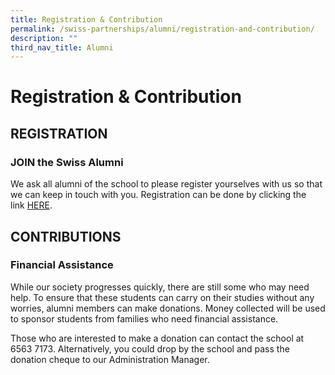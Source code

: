 ```yaml
---
title: Registration & Contribution
permalink: /swiss-partnerships/alumni/registration-and-contribution/
description: ""
third_nav_title: Alumni
---
```

# Registration & Contribution

## REGISTRATION

### JOIN the Swiss Alumni

We ask all alumni of the school to please register yourselves with us so that we can keep in touch with you. Registration can be done by clicking the link <a href="https://docs.google.com/a/moe.edu.sg/forms/d/1GgtAdvuZpqzeU2-YiZHkznWwx5IFNwZYlRFSmQAWGWk/viewform" target="_blank">HERE</a>.

## CONTRIBUTIONS

### Financial Assistance

While our society progresses quickly, there are still some who may need help. To ensure that these students can carry on their studies without any worries, alumni members can make donations. Money collected will be used to sponsor students from families who need financial assistance.

Those who are interested to make a donation can contact the school at 6563 7173. Alternatively, you could drop by the school and pass the donation cheque to our Administration Manager.